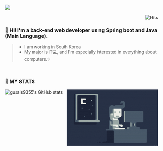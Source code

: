 <a href="mailto:gusals9355@naver.com" target="_black"><img src="https://img.shields.io/badge/gusals9355@naver.com-62B47A?style=flat-square&logo=Naver&logoColor=white"/></a>
<div align=right>
	
  ![Hits](https://hits.seeyoufarm.com/api/count/incr/badge.svg?url=https%3A%2F%2Fgithub.com%2Fgusals9355) 

</div>

### 👋 Hi! I'm a <b>back-end web developer</b> using Spring boot and Java (Main Language).
> - I am working in South Korea.<br>
> - My major is IT💻, and I'm especially interested in everything about computers.✨
<br>

### 💪 MY STATS
<img src="https://raw.githubusercontent.com/AVS1508/AVS1508/master/assets/Night-Coding.gif" align="right">

![gusals9355's GitHub stats](https://github-readme-stats.vercel.app/api?username=gusals9355&theme=tokyonight&show_icons=true)
<!--
**gusals9355/gusals9355** is a ✨ _special_ ✨ repository because its `README.md` (this file) appears on your GitHub profile.

Here are some ideas to get you started:

- 🔭 I’m currently working on ...
- 🌱 I’m currently learning ...
- 👯 I’m looking to collaborate on ...
- 🤔 I’m looking for help with ...
- 💬 Ask me about ...
- 📫 How to reach me: ...
- 😄 Pronouns: ...
- ⚡ Fun fact: ...
-->
